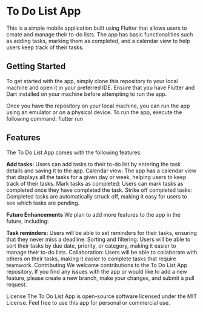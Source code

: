 <html>
<h1>To Do List App</h1>

This is a simple mobile application built using Flutter that allows users to create and manage their to-do lists. The app has basic functionalities such as adding tasks, marking them as completed, and a calendar view to help users keep track of their tasks.

<h2>Getting Started</h2>

To get started with the app, simply clone this repository to your local machine and open it in your preferred IDE. Ensure that you have Flutter and Dart installed on your machine before attempting to run the app.

Once you have the repository on your local machine, you can run the app using an emulator or on a physical device. To run the app, execute the following command:
flutter run

<h2>Features</h2>
The To Do List App comes with the following features:

<b>Add tasks:</b> Users can add tasks to their to-do list by entering the task details and saving it to the app.
Calendar view: The app has a calendar view that displays all the tasks for a given day or week, helping users to keep track of their tasks.
Mark tasks as completed: Users can mark tasks as completed once they have completed the task.
Strike off completed tasks: Completed tasks are automatically struck off, making it easy for users to see which tasks are pending.

<b>Future Enhancements</b>
We plan to add more features to the app in the future, including:

<b>Task reminders:</b> Users will be able to set reminders for their tasks, ensuring that they never miss a deadline.
Sorting and filtering: Users will be able to sort their tasks by due date, priority, or category, making it easier to manage their to-do lists.
Collaboration: Users will be able to collaborate with others on their tasks, making it easier to complete tasks that require teamwork.
Contributing
We welcome contributions to the To Do List App repository. If you find any issues with the app or would like to add a new feature, please create a new branch, make your changes, and submit a pull request.

License
The To Do List App is open-source software licensed under the MIT License. Feel free to use this app for personal or commercial use.

</html>
